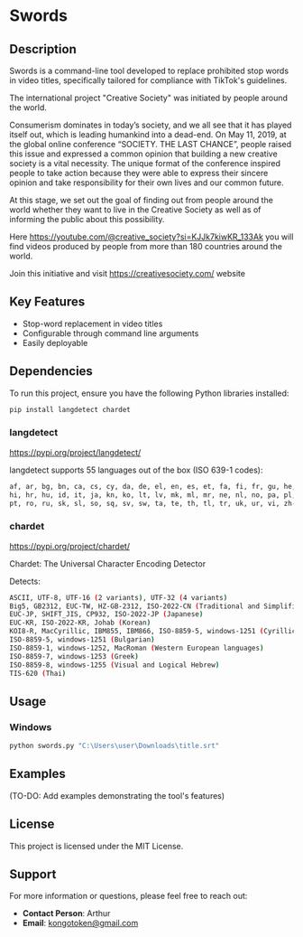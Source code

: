 # Swords

## Description

Swords is a command-line tool developed to replace prohibited stop words in video titles, specifically tailored for compliance with TikTok's guidelines. 


The international project "Creative Society" was initiated by people around the world.

Consumerism dominates in today’s society, and we all see that it has played itself out, which is leading humankind into a dead-end. On May 11, 2019, at the global online conference “SOCIETY. THE LAST CHANCE”, people raised this issue and expressed a common opinion that building a new creative society is a vital necessity. The unique format of the conference inspired people to take action because they were able to express their sincere opinion and take responsibility for their own lives and our common future.

At this stage, we set out the goal of finding out from people around the world whether they want to live in the Creative Society as well as of informing the public about this possibility. 

Here https://youtube.com/@creative_society?si=KJJk7kiwKR_133Ak you will find videos produced by people from more than 180 countries around the world.

Join this initiative and visit https://creativesociety.com/ website

## Key Features

- Stop-word replacement in video titles
- Configurable through command line arguments
- Easily deployable

## Dependencies

To run this project, ensure you have the following Python libraries installed:

```bash
pip install langdetect chardet
```

### langdetect
https://pypi.org/project/langdetect/

langdetect supports 55 languages out of the box (ISO 639-1 codes):
```bash
af, ar, bg, bn, ca, cs, cy, da, de, el, en, es, et, fa, fi, fr, gu, he,
hi, hr, hu, id, it, ja, kn, ko, lt, lv, mk, ml, mr, ne, nl, no, pa, pl,
pt, ro, ru, sk, sl, so, sq, sv, sw, ta, te, th, tl, tr, uk, ur, vi, zh-cn, zh-tw
```

### chardet
https://pypi.org/project/chardet/

Chardet: The Universal Character Encoding Detector

Detects:
```bash
ASCII, UTF-8, UTF-16 (2 variants), UTF-32 (4 variants)
Big5, GB2312, EUC-TW, HZ-GB-2312, ISO-2022-CN (Traditional and Simplified Chinese)
EUC-JP, SHIFT_JIS, CP932, ISO-2022-JP (Japanese)
EUC-KR, ISO-2022-KR, Johab (Korean)
KOI8-R, MacCyrillic, IBM855, IBM866, ISO-8859-5, windows-1251 (Cyrillic)
ISO-8859-5, windows-1251 (Bulgarian)
ISO-8859-1, windows-1252, MacRoman (Western European languages)
ISO-8859-7, windows-1253 (Greek)
ISO-8859-8, windows-1255 (Visual and Logical Hebrew)
TIS-620 (Thai)
```


## Usage

### Windows

```bash
python swords.py "C:\Users\user\Downloads\title.srt"
```

## Examples

(TO-DO: Add examples demonstrating the tool's features)

## License

This project is licensed under the MIT License.

## Support

For more information or questions, please feel free to reach out:

- **Contact Person**: Arthur
- **Email**: [kongotoken@gmail.com](mailto:kongotoken@gmail.com)